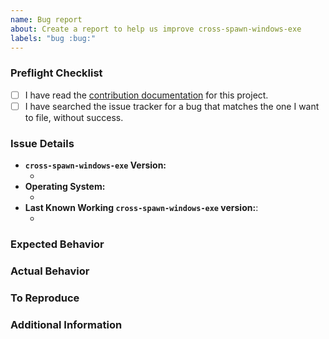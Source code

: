 ```yaml
---
name: Bug report
about: Create a report to help us improve cross-spawn-windows-exe
labels: "bug :bug:"
---
```


### Preflight Checklist

<!-- Please ensure you've completed the following steps by replacing [ ] with [x]-->

- [ ] I have read the [contribution documentation](https://github.com/malept/cross-spawn-windows-exe/blob/master/CONTRIBUTING.md) for this project.
- [ ] I have searched the issue tracker for a bug that matches the one I want to file, without success.

### Issue Details

- **`cross-spawn-windows-exe` Version:**
  - <!-- (output of `npm list cross-spawn-windows-exe`) e.g. 1.0.0 -->
- **Operating System:**
  - <!-- (Platform and Version) e.g. macOS 10.13.6 / Windows 10 (1803) / Ubuntu 18.04 x64 -->
- **Last Known Working `cross-spawn-windows-exe` version:**:
  - <!-- (if applicable) e.g. 1.0.0 -->

### Expected Behavior

<!-- A clear and concise description of what you expected to happen. -->

### Actual Behavior

<!-- A clear and concise description of what actually happened. -->

### To Reproduce

<!-- Your best chance of getting this bug looked at quickly is to provide a MINIMAL code snippet that can be run. -->

### Additional Information

<!-- Add any other context about the problem here. -->
